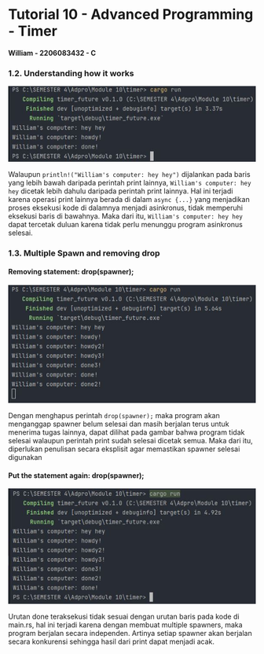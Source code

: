 # Tutorial 10 - Advanced Programming - Timer
**William - 2206083432 - C**

### 1.2. Understanding how it works
<img src="image/image_1.JPG">

Walaupun `println!("William's computer: hey hey")` dijalankan pada baris yang lebih bawah daripada perintah print lainnya,
`William's computer: hey hey` dicetak lebih dahulu daripada perintah print lainnya.
Hal ini terjadi karena operasi print lainnya berada di dalam `async {...}` yang menjadikan proses eksekusi kode di dalamnya menjadi asinkronus, tidak memperuhi eksekusi baris di bawahnya.
Maka dari itu, `William's computer: hey hey` dapat tercetak duluan karena tidak perlu menunggu program asinkronus selesai.

### 1.3. Multiple Spawn and removing drop
#### Removing statement: drop(spawner);
<img src="image/image_2.JPG">

Dengan menghapus perintah `drop(spawner);` maka program akan menganggap spawner belum selesai dan masih berjalan terus untuk menerima tugas lainnya, dapat dilihat pada gambar bahwa program tidak selesai walaupun perintah print sudah selesai dicetak semua.
Maka dari itu, diperlukan penulisan secara eksplisit agar memastikan spawner selesai digunakan


#### Put the statement again: drop(spawner);
<img src="image/image_3.JPG">

Urutan done teraksekusi tidak sesuai dengan urutan baris pada kode di main.rs, hal ini terjadi karena dengan membuat multiple spawners, maka program berjalan secara independen.
Artinya setiap spawner akan berjalan secara konkurensi sehingga hasil dari print dapat menjadi acak.
